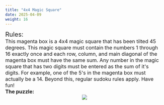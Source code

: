 ```yaml
---
title: "4x4 Magic Square"
date: 2025-04-09
weight: 16
---
```


<div style="font-size:20px">
Rules:
</div>
<div style="font-size:16px">
This magenta box is a 4x4 magic square that has been tilted 45 degrees. This magic square must contain the numbers 1 through 16 exactly once and each row, column, and main diagonal of the magenta box must have the same sum. Any number in the magic square that has two digits must be entered as the sum of it's digits. For example, one of the 5's in the magenta box must actually be a 14. Beyond this, regular sudoku rules apply. Have fun!
</div>
<div style="font-size:16px">
<strong>The puzzle:</strong>
</div>
<div style="clear:both;text-align:center">
<img src="/Dateien/bild.php?data=32bbc56a-6685-303030334c522d31"/>
</div>